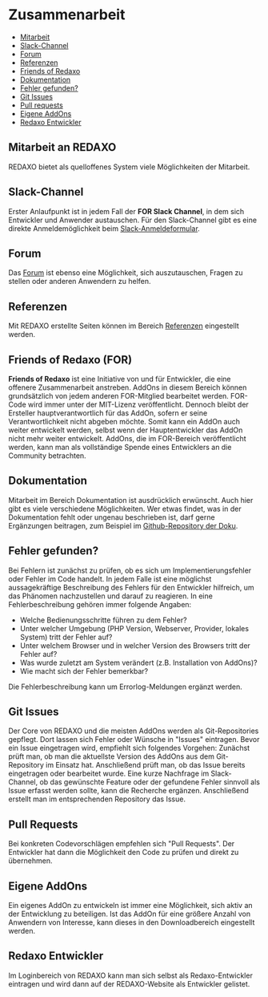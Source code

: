 # Zusammenarbeit

- [Mitarbeit](#mitarbeit)
- [Slack-Channel](#slack-channel)
- [Forum](#forum)
- [Referenzen](#referenzen)
- [Friends of Redaxo](#friends-of-redaxo)
- [Dokumentation](#dokumentation)
- [Fehler gefunden?](#fehler-gefunden)
- [Git Issues](#git-issues)
- [Pull requests](#pull-requests)
- [Eigene AddOns](#eigene-addons)
- [Redaxo Entwickler](#redaxo-entwickler)

<a name="mitarbeit"></a>
## Mitarbeit an REDAXO

REDAXO bietet als quelloffenes System viele Möglichkeiten der Mitarbeit.

<a name="slack-channel"></a>
## Slack-Channel

Erster Anlaufpunkt ist in jedem Fall der **FOR Slack Channel**, in dem sich Entwickler und Anwender austauschen. Für den Slack-Channel gibt es eine direkte Anmeldemöglichkeit beim [Slack-Anmeldeformular](/slack/).

<a name="forum"></a>
## Forum

Das [Forum](/forum/) ist ebenso eine Möglichkeit, sich auszutauschen, Fragen zu stellen oder anderen Anwendern zu helfen.

<a name="referenzen"></a>
## Referenzen

Mit REDAXO erstellte Seiten können im Bereich [Referenzen](/cms/referenzen/) eingestellt werden.

<a name="friends-of-redaxo"></a>
## Friends of Redaxo (FOR)

**Friends of Redaxo** ist eine Initiative von und für Entwickler, die eine offenere Zusammenarbeit anstreben. AddOns in diesem Bereich können grundsätzlich von jedem anderen FOR-Mitglied bearbeitet werden. FOR-Code wird immer unter der MIT-Lizenz veröffentlicht. Dennoch bleibt der Ersteller hauptverantwortlich für das AddOn, sofern er seine Verantwortlichkeit nicht abgeben möchte. Somit kann ein AddOn auch weiter entwickelt werden, selbst wenn der Hauptentwickler das AddOn nicht mehr weiter entwickelt. AddOns, die im FOR-Bereich veröffentlicht werden, kann man als vollständige Spende eines Entwicklers an die Community betrachten.

<a name="dokumentation"></a>
## Dokumentation

Mitarbeit im Bereich Dokumentation ist ausdrücklich erwünscht. Auch hier gibt es viele verschiedene Möglichkeiten. Wer etwas findet, was in der Dokumentation fehlt oder ungenau beschrieben ist, darf gerne Ergänzungen beitragen, zum Beispiel im [Github-Repository der Doku](https://github.com/redaxo/docs).

<a name="fehler-gefunden"></a>
## Fehler gefunden?

Bei Fehlern ist zunächst zu prüfen, ob es sich um Implementierungsfehler oder Fehler im Code handelt. In jedem Falle ist eine möglichst aussagekräftige Beschreibung des Fehlers für den Entwickler hilfreich, um das Phänomen nachzustellen und darauf zu reagieren. In eine Fehlerbeschreibung gehören immer folgende Angaben:

- Welche Bedienungsschritte führen zu dem Fehler?
- Unter welcher Umgebung (PHP Version, Webserver, Provider, lokales System) tritt der Fehler auf?
- Unter welchem Browser und in welcher Version des Browsers tritt der Fehler auf?
- Was wurde zuletzt am System verändert (z.B. Installation von AddOns)?
- Wie macht sich der Fehler bemerkbar?

Die Fehlerbeschreibung kann um Errorlog-Meldungen ergänzt werden.

<a name="git-issues"></a>
## Git Issues

Der Core von REDAXO und die meisten AddOns werden als Git-Repositories gepflegt. Dort lassen sich Fehler oder Wünsche in "Issues" eintragen. Bevor ein Issue eingetragen wird, empfiehlt sich folgendes Vorgehen: Zunächst prüft man, ob man die aktuellste Version des AddOns aus dem Git-Repository im Einsatz hat. Anschließend prüft man, ob das Issue bereits eingetragen oder bearbeitet wurde. Eine kurze Nachfrage im Slack-Channel, ob das gewünschte Feature oder der gefundene Fehler sinnvoll als Issue erfasst werden sollte, kann die Recherche ergänzen. Anschließend erstellt man im entsprechenden Repository das Issue.

<a name="pull-requests"></a>
## Pull Requests

Bei konkreten Codevorschlägen empfehlen sich "Pull Requests". Der Entwickler hat dann die Möglichkeit den Code zu prüfen und direkt zu übernehmen.

<a name="eigene-addons"></a>
## Eigene AddOns

Ein eigenes AddOn zu entwickeln ist immer eine Möglichkeit, sich aktiv an der Entwicklung zu beteiligen. Ist das AddOn für eine größere Anzahl von Anwendern von Interesse, kann dieses in den Downloadbereich eingestellt werden.

<a name="redaxo-entwickler"></a>
## Redaxo Entwickler

Im Loginbereich von REDAXO kann man sich selbst als Redaxo-Entwickler eintragen und wird dann auf der REDAXO-Website als Entwickler gelistet.
